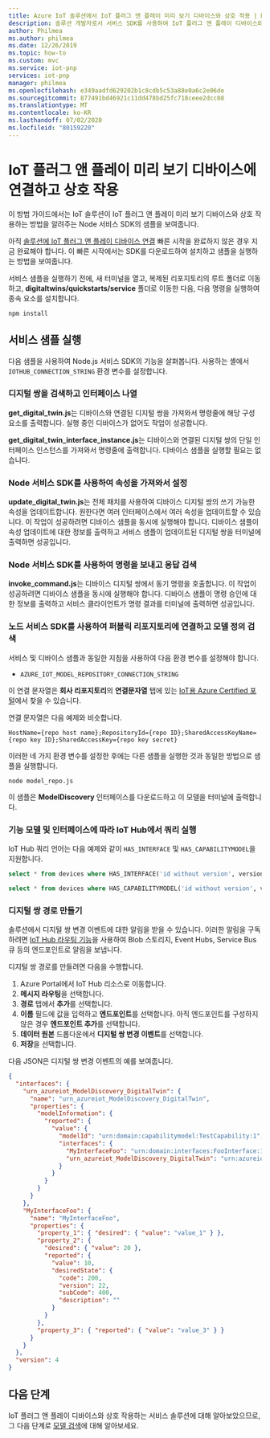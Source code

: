 ```yaml
---
title: Azure IoT 솔루션에서 IoT 플러그 앤 플레이 미리 보기 디바이스와 상호 작용 | Microsoft Docs
description: 솔루션 개발자로서 서비스 SDK를 사용하여 IoT 플러그 앤 플레이 디바이스와 상호 작용하는 방법을 알아봅니다.
author: Philmea
ms.author: philmea
ms.date: 12/26/2019
ms.topic: how-to
ms.custom: mvc
ms.service: iot-pnp
services: iot-pnp
manager: philmea
ms.openlocfilehash: e349aadfd629202b1c8cdb5c53a88e0a6c2e06de
ms.sourcegitcommit: 877491bd46921c11dd478bd25fc718ceee2dcc08
ms.translationtype: MT
ms.contentlocale: ko-KR
ms.lasthandoff: 07/02/2020
ms.locfileid: "80159220"
---
```

# <a name="connect-to-and-interact-with-an-iot-plug-and-play-preview-device"></a>IoT 플러그 앤 플레이 미리 보기 디바이스에 연결하고 상호 작용

이 방법 가이드에서는 IoT 솔루션이 IoT 플러그 앤 플레이 미리 보기 디바이스와 상호 작용하는 방법을 알려주는 Node 서비스 SDK의 샘플을 보여줍니다.

아직 [솔루션에 IoT 플러그 앤 플레이 디바이스 연결](quickstart-connect-pnp-device-solution-node.md) 빠른 시작을 완료하지 않은 경우 지금 완료해야 합니다. 이 빠른 시작에서는 SDK를 다운로드하여 설치하고 샘플을 실행하는 방법을 보여줍니다.

서비스 샘플을 실행하기 전에, 새 터미널을 열고, 복제된 리포지토리의 루트 폴더로 이동하고, **digitaltwins/quickstarts/service** 폴더로 이동한 다음, 다음 명령을 실행하여 종속 요소를 설치합니다.

```cmd/sh
npm install
```

## <a name="run-the-service-samples"></a>서비스 샘플 실행

다음 샘플을 사용하여 Node.js 서비스 SDK의 기능을 살펴봅니다. 사용하는 셸에서 `IOTHUB_CONNECTION_STRING` 환경 변수를 설정합니다.

### <a name="retrieve-a-digital-twin-and-list-the-interfaces"></a>디지털 쌍을 검색하고 인터페이스 나열

**get_digital_twin.js**는 디바이스와 연결된 디지털 쌍을 가져와서 명령줄에 해당 구성 요소를 출력합니다. 실행 중인 디바이스가 없어도 작업이 성공합니다.

**get_digital_twin_interface_instance.js**는 디바이스와 연결된 디지털 쌍의 단일 인터페이스 인스턴스를 가져와서 명령줄에 출력합니다. 디바이스 샘플을 실행할 필요는 없습니다.

### <a name="get-and-set-properties-using-the-node-service-sdk"></a>Node 서비스 SDK를 사용하여 속성을 가져와서 설정

**update_digital_twin.js**는 전체 패치를 사용하여 디바이스 디지털 쌍의 쓰기 가능한 속성을 업데이트합니다. 원한다면 여러 인터페이스에서 여러 속성을 업데이트할 수 있습니다. 이 작업이 성공하려면 디바이스 샘플을 동시에 실행해야 합니다. 디바이스 샘플이 속성 업데이트에 대한 정보를 출력하고 서비스 샘플이 업데이트된 디지털 쌍을 터미널에 출력하면 성공입니다.

### <a name="send-a-command-and-retrieve-the-response-using-the-node-service-sdk"></a>Node 서비스 SDK를 사용하여 명령을 보내고 응답 검색

**invoke_command.js**는 디바이스 디지털 쌍에서 동기 명령을 호출합니다. 이 작업이 성공하려면 디바이스 샘플을 동시에 실행해야 합니다. 디바이스 샘플이 명령 승인에 대한 정보를 출력하고 서비스 클라이언트가 명령 결과를 터미널에 출력하면 성공입니다.

### <a name="connect-to-the-public-repository-and-retrieve-a-model-definition-using-the-node-service-sdk"></a>노드 서비스 SDK를 사용하여 퍼블릭 리포지토리에 연결하고 모델 정의 검색

서비스 및 디바이스 샘플과 동일한 지침을 사용하여 다음 환경 변수를 설정해야 합니다.

* `AZURE_IOT_MODEL_REPOSITORY_CONNECTION_STRING`

이 연결 문자열은 **회사 리포지토리**의 **연결문자열** 탭에 있는 [IoT용 Azure Certified 포털](https://preview.catalog.azureiotsolutions.com)에서 찾을 수 있습니다.

연결 문자열은 다음 예제와 비슷합니다.

```text
HostName={repo host name};RepositoryId={repo ID};SharedAccessKeyName={repo key ID};SharedAccessKey={repo key secret}
```

이러한 네 가지 환경 변수를 설정한 후에는 다른 샘플을 실행한 것과 동일한 방법으로 샘플을 실행합니다.

```cmd/sh
node model_repo.js
```

이 샘플은 **ModelDiscovery** 인터페이스를 다운로드하고 이 모델을 터미널에 출력합니다.

### <a name="run-queries-in-iot-hub-based-on-capability-models-and-interfaces"></a>기능 모델 및 인터페이스에 따라 IoT Hub에서 쿼리 실행

IoT Hub 쿼리 언어는 다음 예제와 같이 `HAS_INTERFACE` 및 `HAS_CAPABILITYMODEL`을 지원합니다.

```sql
select * from devices where HAS_INTERFACE('id without version', version)
```

```sql
select * from devices where HAS_CAPABILITYMODEL('id without version', version)
```

### <a name="creating-digital-twin-routes"></a>디지털 쌍 경로 만들기

솔루션에서 디지털 쌍 변경 이벤트에 대한 알림을 받을 수 있습니다. 이러한 알림을 구독하려면 [IoT Hub 라우팅 기능](../iot-hub/iot-hub-devguide-endpoints.md)을 사용하여 Blob 스토리지, Event Hubs, Service Bus 큐 등의 엔드포인트로 알림을 보냅니다.

디지털 쌍 경로를 만들려면 다음을 수행합니다.

1. Azure Portal에서 IoT Hub 리소스로 이동합니다.
1. **메시지 라우팅**을 선택합니다.
1. **경로** 탭에서 **추가**를 선택합니다.
1. **이름** 필드에 값을 입력하고 **엔드포인트**를 선택합니다. 아직 엔드포인트를 구성하지 않은 경우 **엔드포인트 추가**를 선택합니다.
1. **데이터 원본** 드롭다운에서 **디지털 쌍 변경 이벤트**를 선택합니다.
1. **저장**을 선택합니다.

다음 JSON은 디지털 쌍 변경 이벤트의 예를 보여줍니다.

```json
{
  "interfaces": {
    "urn_azureiot_ModelDiscovery_DigitalTwin": {
      "name": "urn_azureiot_ModelDiscovery_DigitalTwin",
      "properties": {
        "modelInformation": {
          "reported": {
            "value": {
              "modelId": "urn:domain:capabilitymodel:TestCapability:1",
              "interfaces": {
                "MyInterfaceFoo": "urn:domain:interfaces:FooInterface:1",
                "urn_azureiot_ModelDiscovery_DigitalTwin": "urn:azureiot:ModelDiscovery:DigitalTwin:1"
              }
            }
          }
        }
      }
    },
    "MyInterfaceFoo": {
      "name": "MyInterfaceFoo",
      "properties": {
        "property_1": { "desired": { "value": "value_1" } },
        "property_2": {
          "desired": { "value": 20 },
          "reported": {
            "value": 10,
            "desiredState": {
              "code": 200,
              "version": 22,
              "subCode": 400,
              "description": ""
            }
          }
        },
        "property_3": { "reported": { "value": "value_3" } }
      }
    }
  },
  "version": 4
}
```

## <a name="next-steps"></a>다음 단계

IoT 플러그 앤 플레이 디바이스와 상호 작용하는 서비스 솔루션에 대해 알아보았으므로, 그 다음 단계로 [모델 검색](concepts-model-discovery.md)에 대해 알아보세요.
